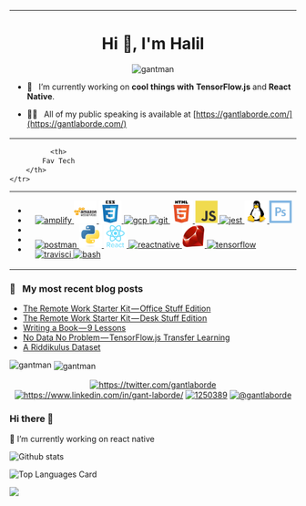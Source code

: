 
















<table width="100%">
<tr>
<!--   <td><img src="https://gantlaborde.com/wp-content/uploads/2020/04/ess12.png" align="left" width="300" /></td> -->
  <td>

<h1 align="center">Hi 👋, I'm Halil</h1>


<p align="center"> <img src="https://komarev.com/ghpvc/?username=htkaya07" alt="gantman" /> </p>

- 🔭 &nbsp; I’m currently working on **cool things with TensorFlow.js** and **React Native**. 

- 👨‍💻 &nbsp; All of my public speaking is available at [https://gantlaborde.com/](https://gantlaborde.com/)



</td>
  </tr>
</table>


<table style="table-layout: fixed;">
  <tr>
     
        
              <th>
            Fav Tech
        </th>
    </tr>
  <tr>
    <td>
<ul>
  <li> </li>
  <li> </li>
  <li> </li>
  <li> </li>
  <li> </li>
</ul>
</td>
    <td>
<p align="left"> <a href="https://aws.amazon.com/amplify/" target="_blank"> <img src="https://docs.amplify.aws/assets/logo-dark.svg" alt="amplify" width="40" height="40"/> <https://aws.amazon.com" target="_blank"> <img src="https://raw.githubusercontent.com/devicons/devicon/master/icons/amazonwebservices/amazonwebservices-original-wordmark.svg" alt="aws" width="40" height="40"/> </a> <a href="https://www.w3schools.com/css/" target="_blank"> <img src="https://raw.githubusercontent.com/devicons/devicon/master/icons/css3/css3-original-wordmark.svg" alt="css3" width="40" height="40"/> </a> <a href="https://cloud.google.com" target="_blank"> <img src="https://www.vectorlogo.zone/logos/google_cloud/google_cloud-icon.svg" alt="gcp" width="40" height="40"/> </a> <a href="https://git-scm.com/" target="_blank"> <img src="https://www.vectorlogo.zone/logos/git-scm/git-scm-icon.svg" alt="git" width="40" height="40"/> </a> <a href="https://www.w3.org/html/" target="_blank"> <img src="https://raw.githubusercontent.com/devicons/devicon/master/icons/html5/html5-original-wordmark.svg" alt="html5" width="40" height="40"/> </a> <a href="https://developer.mozilla.org/en-US/docs/Web/JavaScript" target="_blank"> <img src="https://raw.githubusercontent.com/devicons/devicon/master/icons/javascript/javascript-original.svg" alt="javascript" width="40" height="40"/> </a> <a href="https://jestjs.io" target="_blank"> <img src="https://www.vectorlogo.zone/logos/jestjsio/jestjsio-icon.svg" alt="jest" width="40" height="40"/> </a> <a href="https://www.linux.org/" target="_blank"> <img src="https://raw.githubusercontent.com/devicons/devicon/master/icons/linux/linux-original.svg" alt="linux" width="40" height="40"/> </a> <a href="https://www.photoshop.com/en" target="_blank"> <img src="https://raw.githubusercontent.com/devicons/devicon/master/icons/photoshop/photoshop-line.svg" alt="photoshop" width="40" height="40"/> </a> <a href="https://postman.com" target="_blank"> <img src="https://www.vectorlogo.zone/logos/getpostman/getpostman-icon.svg" alt="postman" width="40" height="40"/> </a> <a href="https://www.python.org" target="_blank"> <img src="https://raw.githubusercontent.com/devicons/devicon/master/icons/python/python-original.svg" alt="python" width="40" height="40"/> </a> <a href="https://reactjs.org/" target="_blank"> <img src="https://raw.githubusercontent.com/devicons/devicon/master/icons/react/react-original-wordmark.svg" alt="react" width="40" height="40"/> </a> <a href="https://reactnative.dev/" target="_blank"> <img src="https://reactnative.dev/img/header_logo.svg" alt="reactnative" width="40" height="40"/> </a> <a href="https://www.ruby-lang.org/en/" target="_blank"> <img src="https://raw.githubusercontent.com/devicons/devicon/master/icons/ruby/ruby-original.svg" alt="ruby" width="40" height="40"/> </a> <a href="https://www.tensorflow.org" target="_blank"> <img src="https://www.vectorlogo.zone/logos/tensorflow/tensorflow-icon.svg" alt="tensorflow" width="40" height="40"/> </a> <a href="https://travis-ci.org" target="_blank"> <img src="https://www.vectorlogo.zone/logos/travis-ci/travis-ci-icon.svg" alt="travisci" width="40" height="40"/> </a> <a href="https://www.gnu.org/software/bash/" target="_blank"> <img src="https://www.vectorlogo.zone/logos/gnu_bash/gnu_bash-icon.svg" alt="bash" width="40" height="40"/> </a>
      </p>
      </td>
      </tr>
      </table>

### 📜 &nbsp; My most recent blog posts
<!-- BLOG-POST-LIST:START -->
- [The Remote Work Starter Kit — Office Stuff Edition](https://shift.infinite.red/the-remote-work-starter-kit-office-stuff-edition-5f1d360bfe70?source=rss-6ca0fe37eac1------2)
- [The Remote Work Starter Kit — Desk Stuff Edition](https://shift.infinite.red/the-remote-work-starter-kit-desk-stuff-edition-6b841b8c745?source=rss-6ca0fe37eac1------2)
- [Writing a Book — 9 Lessons](https://shift.infinite.red/writing-a-book-9-lessons-1239e5c760d3?source=rss-6ca0fe37eac1------2)
- [No Data No Problem — TensorFlow.js Transfer Learning](https://towardsdatascience.com/no-data-no-problem-tensorflow-js-transfer-learning-f774312d1d2a?source=rss-6ca0fe37eac1------2)
- [A Riddikulus Dataset](https://medium.com/google-developer-experts/a-riddikulus-dataset-fb68f9044e33?source=rss-6ca0fe37eac1------2)
<!-- BLOG-POST-LIST:END -->



<p><img align="left" src="https://github-readme-stats.vercel.app/api/top-langs/?username=gantman&layout=compact&hide=html" alt="gantman" /></p>

<p>&nbsp;<img align="center" style="max-width: 50%" width="50%" src="https://github-readme-stats.vercel.app/api?username=gantman&show_icons=true" alt="gantman" /></p>

<p align="center">
<a href="https://twitter.com/https://twitter.com/gantlaborde" target="blank"><img align="center" src="https://cdn.jsdelivr.net/npm/simple-icons@3.0.1/icons/twitter.svg" alt="https://twitter.com/gantlaborde" height="30" width="30" /></a>
<a href="https://linkedin.com/in/https://www.linkedin.com/in/gant-laborde/" target="blank"><img align="center" src="https://cdn.jsdelivr.net/npm/simple-icons@3.0.1/icons/linkedin.svg" alt="https://www.linkedin.com/in/gant-laborde/" height="30" width="30" /></a>
<a href="https://stackoverflow.com/users/1250389" target="blank"><img align="center" src="https://cdn.jsdelivr.net/npm/simple-icons@3.0.1/icons/stackoverflow.svg" alt="1250389" height="30" width="30" /></a>
<a href="https://medium.com/@gantlaborde" target="blank"><img align="center" src="https://cdn.jsdelivr.net/npm/simple-icons@3.0.1/icons/medium.svg" alt="@gantlaborde" height="30" width="30" /></a>
</p>






### Hi there 👋

 🔭 I’m currently working on react native

![Github stats](https://github-readme-stats.vercel.app/api?username=htkaya07&theme=highcontrast&show_icons=true&count_private=true)

![Top Languages Card](https://github-readme-stats.vercel.app/api/top-langs/?username=htkaya07&layout=compact)


![](https://img.shields.io/badge/<WORD_ON_LEFT>-<WORD_ON_RIGHT>-informational?style=flat&logo=<LOGO_NAME>&logoColor=white&color=2bbc8a)


<!--
**htkaya07/htkaya07** is a ✨ _special_ ✨ repository because its `README.md` (this file) appears on your GitHub profile.

Here are some ideas to get you started:

![Top Languages Card](https://github-readme-stats.vercel.app/api/top-langs/?username=htkaya07)



![Top Languages Card](https://github-readme-stats.vercel.app/api/top-langs/?username=htkaya07)


![](https://img.shields.io/badge/<WORD_ON_LEFT>-<WORD_ON_RIGHT>-informational?style=flat&logo=<LOGO_NAME>&logoColor=white&color=2bbc8a)

- 🔭 I’m currently working on ...
- 🌱 I’m currently learning ...
- 👯 I’m looking to collaborate on ...
- 🤔 I’m looking for help with ...
- 💬 Ask me about ...
- 📫 How to reach me: ...
- 😄 Pronouns: ...
- ⚡ Fun fact: ...
-->
